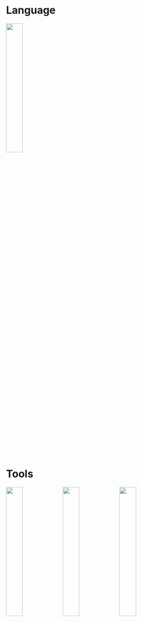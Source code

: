 # Language
<img src = "https://github.com/Berry-G/STUDY/assets/69233747/ab5a409d-fd9c-4ffb-93b2-6f59aef69b01" width="30%" height="30%">

# Tools
<img src = "https://github.com/Berry-G/STUDY/assets/69233747/fa596400-6101-421d-9c8e-e26404d5fbf7" width="30%" height="30%">
<img src = "https://github.com/Berry-G/STUDY/assets/69233747/7e6e22f1-79e4-4dea-85f3-b277c0840786" width="30%" height="30%">
<img src = "https://github.com/Berry-G/STUDY/assets/69233747/ceff6ffb-a380-4bf3-a40a-dcdedc8fdaf7" width="30%" height="30%">

